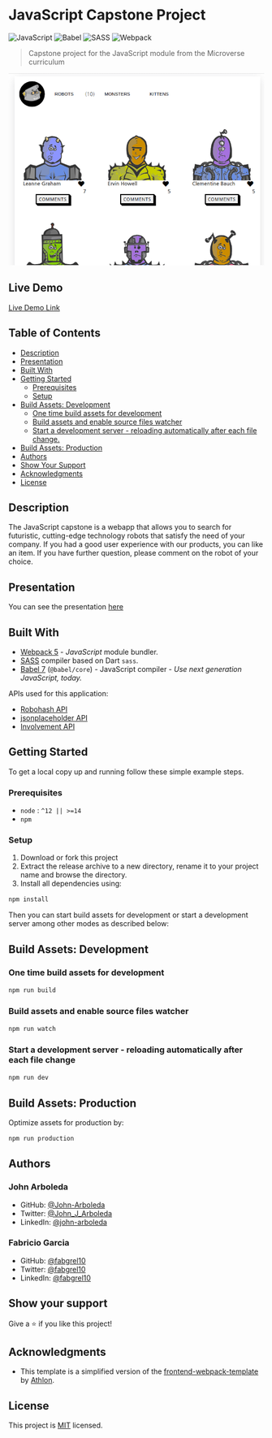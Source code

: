 # JavaScript Capstone Project

![JavaScript](https://img.shields.io/badge/javascript-%23323330.svg?style=for-the-badge&logo=javascript&logoColor=%23F7DF1E)
![Babel](https://img.shields.io/badge/Babel-F9DC3e?style=for-the-badge&logo=babel&logoColor=black)
![SASS](https://img.shields.io/badge/SASS-hotpink.svg?style=for-the-badge&logo=SASS&logoColor=white)
![Webpack](https://img.shields.io/badge/webpack-%238DD6F9.svg?style=for-the-badge&logo=webpack&logoColor=black)

> Capstone project for the JavaScript module from the Microverse curriculum

![screenshot](./app_screenshot.gif)

## Live Demo

[Live Demo Link](https://js-capstone.surge.sh/)

## Table of Contents

- [Description](##description)
- [Presentation](##presentation)
- [Built With](##built-with)
- [Getting Started](##getting-started)
  - [Prerequisites](#prerequisites)
  - [Setup](##setup)
- [Build Assets: Development](##build-assets-development)
  - [One time build assets for development](##one-time-build-assets-for-development)
  - [Build assets and enable source files watcher](##build-assets-and-enable-source-files-watcher)
  - [Start a development server - reloading automatically after each file change.](##start-a-development-server---reloading-automatically-after-each-file-change)
- [Build Assets: Production](##build-assets-production)
- [Authors](##authors)
- [Show Your Support](##how-your-support)
- [Acknowledgments](##acknowledgments)
- [License](##license)

## Description

The JavaScript capstone is a webapp that allows you to search for futuristic, cutting-edge technology robots that satisfy the need of your company. If you had a good user experience with our products, you can like an item. If you have further question, please comment on the robot of your choice.

## Presentation

You can see the presentation [here](https://www.youtube.com/watch?v=-UDiWSw21yY)

## Built With

- [Webpack 5](https://github.com/webpack/webpack) - _JavaScript_ module bundler.
- [SASS](https://github.com/sass/sass) compiler based on Dart `sass`.
- [Babel 7](https://github.com/babel/babel) (`@babel/core`) - JavaScript compiler - _Use next generation JavaScript, today._

APIs used for this application:

- [Robohash API](https://robohash.org/)
- [jsonplaceholder API](https://jsonplaceholder.typicode.com/users)
- [Involvement API](https://www.notion.so/Involvement-API-869e60b5ad104603aa6db59e08150270)

## Getting Started

To get a local copy up and running follow these simple example steps.

### Prerequisites

- `node` : `^12 || >=14`
- `npm`

### Setup

1. Download or fork this project
2. Extract the release archive to a new directory, rename it to your project name and browse the directory.
3. Install all dependencies using:

```sh
npm install
```

Then you can start build assets for development or start a development server among other modes as described below:

## Build Assets: Development

### One time build assets for development

```sh
npm run build
```

### Build assets and enable source files watcher

```sh
npm run watch
```

### Start a development server - reloading automatically after each file change

```sh
npm run dev
```

## Build Assets: Production

Optimize assets for production by:

```sh
npm run production
```

## Authors

### John Arboleda

- GitHub: [@John-Arboleda](https://github.com/John-Arboleda)
- Twitter: [@John_J_Arboleda](https://twitter.com/John_J_Arboleda)
- LinkedIn: [@john-arboleda](https://www.linkedin.com/in/john-arboleda/)

### Fabricio Garcia

- GitHub: [@fabgrel10](https://github.com/fabgrel10)
- Twitter: [@fabgrel10](https://twitter.com/fabgrel10)
- LinkedIn: [@fabgrel10](https://www.linkedin.com/in/fabgrel10/)

## Show your support

Give a ⭐️ if you like this project!

## Acknowledgments

- This template is a simplified version of the [frontend-webpack-template](https://github.com/WeAreAthlon/frontend-webpack-boilerplate) by [Athlon](https://github.com/WeAreAthlon).

## License

This project is [MIT](./MIT.md) licensed.
